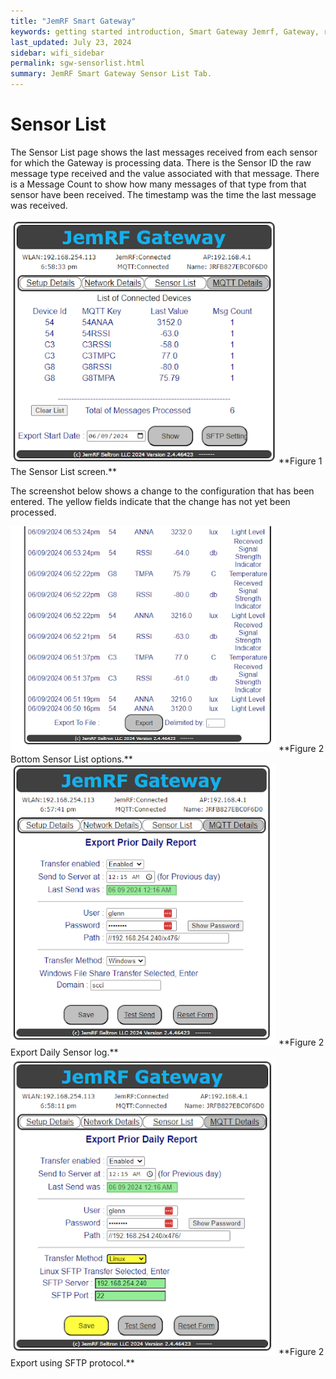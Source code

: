```yaml
---
title: "JemRF Smart Gateway"
keywords: getting started introduction, Smart Gateway Jemrf, Gateway, rf Sensor
last_updated: July 23, 2024
sidebar: wifi_sidebar
permalink: sgw-sensorlist.html
summary: JemRF Smart Gateway Sensor List Tab.
---
```

# Sensor List
The Sensor List page shows the last messages received from each sensor for which the Gateway is processing data. There is the Sensor ID the raw message type received and the value associated with that message. There is a Message Count to show how many messages of that type from that sensor have been received. The timestamp was the time the last message was received.


<img src="images/sgw-sensorlist.png" width="425"/>
**Figure 1  The Sensor List screen.**


The screenshot below shows a change to the configuration that has been entered. The yellow fields indicate that the change has not yet been processed.


<img src="images/sgw-sensorlist-bottom.png" width="425"/>
**Figure 2  Bottom Sensor List options.**

<img src="images/sgw-export.png" width="425"/>
**Figure 2  Export Daily Sensor log.**


<img src="images/sgw-export-sftp.png" width="425"/>
**Figure 2  Export using SFTP protocol.**





